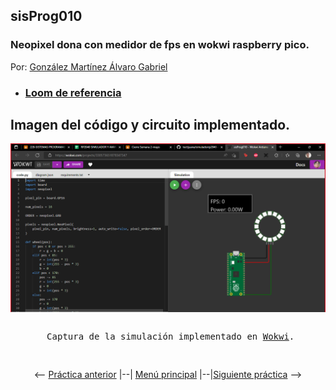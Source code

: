 ## sisProg010
### Neopixel dona con medidor de fps en wokwi raspberry pico.

Por: [González Martínez Álvaro Gabriel](github.com/alvaroggm123)
 - ### [Loom de referencia](https://www.loom.com/share/b977c90995ea4995b8978d782b448811)

## Imagen del código y circuito implementado.
![Imagen de circuito y código implementado en la práctica.](./img/2022-05-02%20(7).png)
<pre>
<p align="center"> Captura de la simulación implementado en <a href="http://www.wokwi.com">Wokwi</a>.</p>
</pre>
<p align="center"> <-- <a href="https://github.com/tectijuana/simuladorrp2040-Alvaroggm123/blob/main/code/sisProg009">Práctica anterior</a> |--| <a href="https://github.com/tectijuana/simuladorrp2040-Alvaroggm123">Menú principal</a> |--|<a href="https://github.com/tectijuana/simuladorrp2040-Alvaroggm123/blob/main/code/sisProg011">Siguiente práctica</a> --> </p>